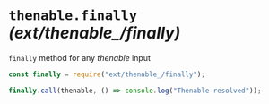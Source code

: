 # `thenable.finally` _(ext/thenable\_/finally)_

`finally` method for any _thenable_ input

```javascript
const finally = require("ext/thenable_/finally");

finally.call(thenable, () => console.log("Thenable resolved"));
```